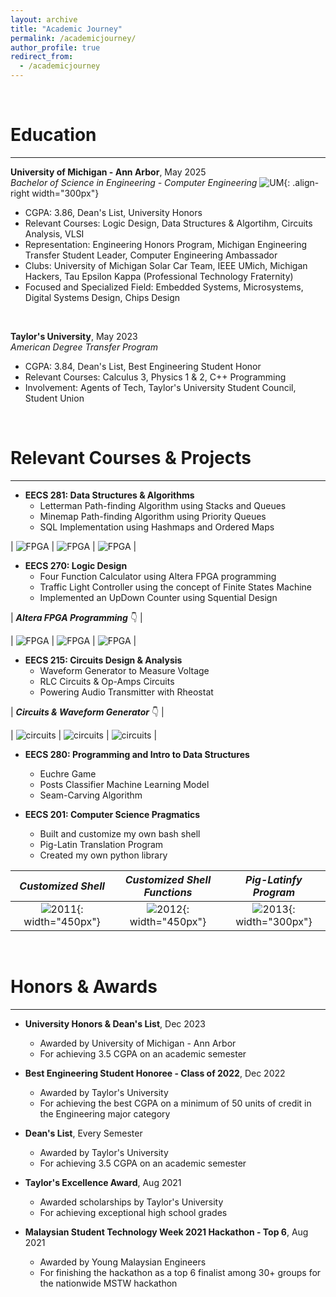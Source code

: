 ```yaml
---
layout: archive
title: "Academic Journey"
permalink: /academicjourney/
author_profile: true
redirect_from:
  - /academicjourney
---
```


&nbsp;
&nbsp;


Education
======

-------------------------------  

**University of Michigan - Ann Arbor**, May 2025  
*Bachelor of Science in Engineering - Computer Engineering* 
![UM](/images/umich.png){: .align-right width="300px"}  
- CGPA: 3.86, Dean's List, University Honors
- Relevant Courses: Logic Design, Data Structures & Algortihm, Circuits Analysis, VLSI
- Representation: Engineering Honors Program, Michigan Engineering Transfer Student Leader, Computer Engineering Ambassador
- Clubs: University of Michigan Solar Car Team, IEEE UMich, Michigan Hackers, Tau Epsilon Kappa (Professional Technology Fraternity)
- Focused and Specialized Field: Embedded Systems, Microsystems, Digital Systems Design, Chips Design

&nbsp;
&nbsp; 

     
**Taylor's University**, May 2023  
*American Degree Transfer Program*  
- CGPA: 3.84, Dean's List, Best Engineering Student Honor
- Relevant Courses: Calculus 3, Physics 1 & 2, C++ Programming
- Involvement: Agents of Tech, Taylor's University Student Council, Student Union   

&nbsp;
&nbsp;


Relevant Courses & Projects
======

------------------------------- 

* **EECS 281: Data Structures & Algorithms**
  * Letterman Path-finding Algorithm using Stacks and Queues
  * Minemap Path-finding Algorithm using Priority Queues
  * SQL Implementation using Hashmaps and Ordered Maps

|  ![FPGA](/images/FPGA.png) |  ![FPGA](/images/FPGA2.png)  |  ![FPGA](/images/FPGA3.png)  |

* **EECS 270: Logic Design**
  * Four Function Calculator using Altera FPGA programming
  * Traffic Light Controller using the concept of Finite States Machine
  * Implemented an UpDown Counter using Squential Design

| ***Altera FPGA Programming*** 👇 |

|  ![FPGA](/images/FPGA.png) |  ![FPGA](/images/FPGA2.png)  |  ![FPGA](/images/FPGA3.png)  |

* **EECS 215: Circuits Design & Analysis**
  * Waveform Generator to Measure Voltage 
  * RLC Circuits & Op-Amps Circuits
  * Powering Audio Transmitter with Rheostat

| ***Circuits & Waveform Generator*** 👇 | 

|  ![circuits](/images/cir1.jpg) |  ![circuits](/images/cir2.jpg)  |  ![circuits](/images/cir3.jpg)  |

* **EECS 280: Programming and Intro to Data Structures**
  * Euchre Game  
  * Posts Classifier Machine Learning Model
  * Seam-Carving Algorithm

* **EECS 201: Computer Science Pragmatics**
  * Built and customize my own bash shell
  * Pig-Latin Translation Program
  * Created my own python library

| ***Customized Shell*** | ***Customized Shell Functions*** | ***Pig-Latinfy Program*** | 
|:-----------------------:|:-----------------------:|:-----------------------:|
|  ![2011](/images/2012.PNG){: width="450px"} |  ![2012](/images/2011.PNG){: width="450px"}   |  ![2013](/images/2013.png){: width="300px"}   |

&nbsp;
&nbsp;


Honors & Awards
======

------------------------------- 

* **University Honors & Dean's List**, Dec 2023
  * Awarded by University of Michigan - Ann Arbor
  * For achieving 3.5 CGPA on an academic semester

* **Best Engineering Student Honoree - Class of 2022**, Dec 2022
  * Awarded by Taylor's University
  * For achieving the best CGPA on a minimum of 50 units of credit in the Engineering major category

* **Dean's List**, Every Semester
  * Awarded by Taylor's University
  * For achieving 3.5 CGPA on an academic semester

* **Taylor's Excellence Award**, Aug 2021
  * Awarded scholarships by Taylor's University
  * For achieving exceptional high school grades

* **Malaysian Student Technology Week 2021 Hackathon - Top 6**, Aug 2021
  * Awarded by Young Malaysian Engineers
  * For finishing the hackathon as a top 6 finalist among 30+ groups for the nationwide MSTW hackathon